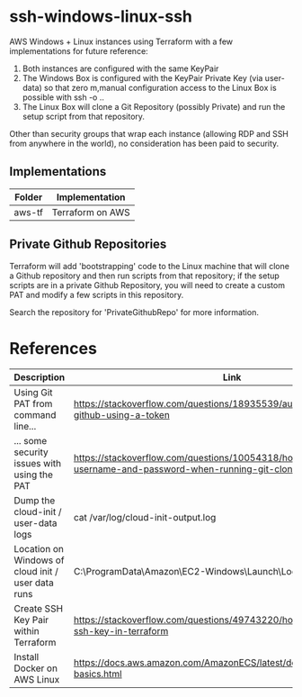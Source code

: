 # ssh-windows-linux-ssh
AWS Windows + Linux instances using Terraform with a few implementations for future reference:

1. Both instances are configured with the same KeyPair
2. The Windows Box is configured with the KeyPair Private Key (via user-data) so that zero m,manual configuration access to the Linux Box is possible with ssh -o .. 
3. The Linux Box will clone a Git Repository (possibly Private) and run the setup script from that repository. 

Other than security groups that wrap each instance (allowing RDP and SSH from anywhere in the world), no consideration has been paid to security. 

## Implementations
| Folder | Implementation   |
| ------ | ---------------- |
| aws-tf | Terraform on AWS |

## Private Github Repositories
Terraform will add 'bootstrapping' code to the Linux machine that will clone a Github repository and then run scripts from that repository; if the setup scripts are in a private Github Repository, you will need to create a custom PAT and modify a few scripts in this repository. 

Search the repository for 'PrivateGithubRepo' for more information. 

# References
| Description | Link |
| ------------------------------------------- | ----------- |
| Using Git PAT from command line...          | https://stackoverflow.com/questions/18935539/authenticate-with-github-using-a-token |
| ... some security issues with using the PAT | https://stackoverflow.com/questions/10054318/how-do-i-provide-a-username-and-password-when-running-git-clone-gitremote-git |
| Dump the cloud-init / user-data logs        | cat /var/log/cloud-init-output.log |
| Location on Windows of cloud init / user data runs | C:\ProgramData\Amazon\EC2-Windows\Launch\Log | 
| Create SSH Key Pair within Terraform        | https://stackoverflow.com/questions/49743220/how-do-i-create-an-ssh-key-in-terraform |
| Install Docker on AWS Linux                 | https://docs.aws.amazon.com/AmazonECS/latest/developerguide/docker-basics.html | 
